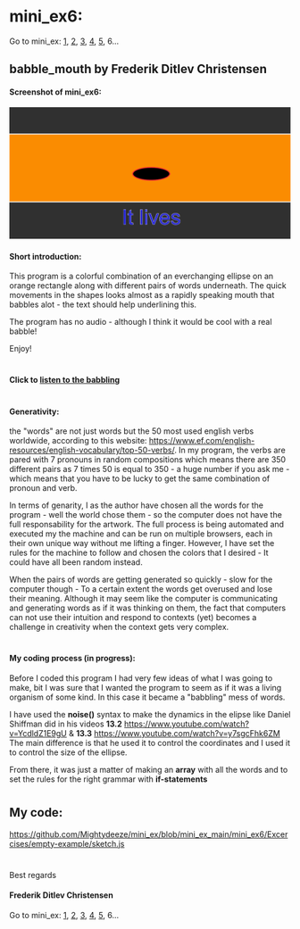 # mini_ex6:
Go to mini_ex:
[1](https://github.com/Mightydeeze/mini_ex/tree/mini_ex_main/mini_ex1),
[2](https://github.com/Mightydeeze/mini_ex/tree/mini_ex_main/mini_ex2),
[3](https://github.com/Mightydeeze/mini_ex/tree/mini_ex_main/mini_ex3),
[4](https://github.com/Mightydeeze/mini_ex/tree/mini_ex_main/mini_ex4),
[5](https://github.com/Mightydeeze/mini_ex/tree/mini_ex_main/mini_ex5), 6...
## babble_mouth by Frederik Ditlev Christensen
#### Screenshot of mini_ex6:
![alt text](babble_mouth.png "It lives")

#### Short introduction:
This program is a colorful combination of an everchanging ellipse on an orange rectangle along with different pairs of words underneath. 
The quick movements in the shapes looks almost as a rapidly speaking mouth that babbles alot - the text should help underlining this.

The program has no audio - although I think it would be cool with a real babble!

Enjoy!
#
#### Click to [listen to the babbling](https://rawgit.com/Mightydeeze/mini_ex/mini_ex_main/mini_ex6/Excercises/empty-example/index.html)
#
#### Generativity:
the "words" are not just words but the 50 most used english verbs worldwide, according to this website: https://www.ef.com/english-resources/english-vocabulary/top-50-verbs/. In my program, the verbs are pared with 7 pronouns in random compositions which means there are 350 different pairs as 7 times 50 is equal to 350 - a huge number if you ask me - which means that you have to be lucky to get the same combination of pronoun and verb.

In terms of genarity, I as the author have chosen all the words for the program - well the world chose them - so the computer does not have the full responsability for the artwork. The full process is being automated and executed my the machine and can be run on multiple browsers, each in their own unique way without me lifting a finger. However, I have set the rules for the machine to follow and chosen the colors that I desired - It could have all been random instead. 

When the pairs of words are getting generated so quickly - slow for the computer though - To a certain extent the words get overused and lose their meaning. Although it may seem like the computer is communicating and generating words as if it was thinking on them, the fact that computers can not use their intuition and respond to contexts (yet) becomes a challenge in creativity when the context gets very complex. 

#
#### My coding process (in progress):
Before I coded this program I had very few ideas of what I was going to make, bit I was sure that I wanted the program to seem as if it was a living organism of some kind. In this case it became a "babbling" mess of words.

I have used the **noise()** syntax to make the dynamics in the elipse like Daniel Shiffman did in his videos **13.2** https://www.youtube.com/watch?v=YcdldZ1E9gU & **13.3** https://www.youtube.com/watch?v=y7sgcFhk6ZM
The main difference is that he used it to control the coordinates and I used it to control the size of the ellipse.

From there, it was just a matter of making an **array** with all the words and to set the rules for the right grammar with **if-statements**

#
## My code:
https://github.com/Mightydeeze/mini_ex/blob/mini_ex_main/mini_ex6/Excercises/empty-example/sketch.js
  #
 Best regards 
#### Frederik Ditlev Christensen

Go to mini_ex:
[1](https://github.com/Mightydeeze/mini_ex/tree/mini_ex_main/mini_ex1),
[2](https://github.com/Mightydeeze/mini_ex/tree/mini_ex_main/mini_ex2),
[3](https://github.com/Mightydeeze/mini_ex/tree/mini_ex_main/mini_ex3),
[4](https://github.com/Mightydeeze/mini_ex/tree/mini_ex_main/mini_ex4),
[5](https://github.com/Mightydeeze/mini_ex/tree/mini_ex_main/mini_ex5), 6...
